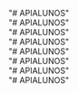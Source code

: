"# APIALUNOS"  
"# APIALUNOS"  
"# APIALUNOS"  
"# APIALUNOS"  
"# APIALUNOS"  
"# APIALUNOS"  
"# APIALUNOS"  
"# APIALUNOS"  
